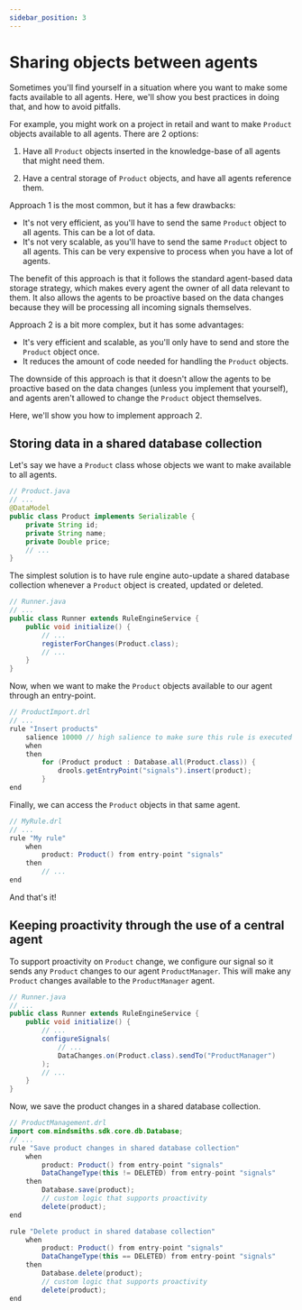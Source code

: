 ```yaml
---
sidebar_position: 3
---
```


# Sharing objects between agents

Sometimes you'll find yourself in a situation where you want to make some facts available to all agents.
Here, we'll show you best practices in doing that, and how to avoid pitfalls.

For example, you might work on a project in retail and want to make `Product` objects available to all agents.
There are 2 options:

1. Have all `Product` objects inserted in the knowledge-base of all agents that might need them.

2. Have a central storage of `Product` objects, and have all agents reference them.


Approach 1 is the most common, but it has a few drawbacks:

- It's not very efficient, as you'll have to send the same `Product` object to all agents.
This can be a lot of data.
- It's not very scalable, as you'll have to send the same `Product` object to all agents.
This can be very expensive to process when you have a lot of agents.

The benefit of this approach is that it follows the standard agent-based data storage strategy,
which makes every agent the owner of all data relevant to them.
It also allows the agents to be proactive based on the data changes because they will be processing
all incoming signals themselves.


Approach 2 is a bit more complex, but it has some advantages:

- It's very efficient and scalable, as you'll only have to send and store the `Product` object once.
- It reduces the amount of code needed for handling the `Product` objects.

The downside of this approach is that it doesn't allow the agents to be proactive based on the 
data changes (unless you implement that yourself),
and agents aren't allowed to change the `Product` object themselves.

Here, we'll show you how to implement approach 2.

## Storing data in a shared database collection

Let's say we have a `Product` class whose objects we want to make available to all agents.

```java
// Product.java
// ...
@DataModel
public class Product implements Serializable {
    private String id;
    private String name;
    private Double price;
    // ...
}
```

The simplest solution is to have rule engine auto-update a shared database collection 
whenever a `Product` object is created, updated or deleted.
```java
// Runner.java
// ...
public class Runner extends RuleEngineService {
    public void initialize() {
        // ...
        registerForChanges(Product.class);
        // ...
    }
}
```

Now, when we want to make the `Product` objects available to our agent through an entry-point.
```java
// ProductImport.drl
// ...
rule "Insert products"
    salience 10000 // high salience to make sure this rule is executed first
    when
    then
        for (Product product : Database.all(Product.class)) {
            drools.getEntryPoint("signals").insert(product);
        }
end
```

Finally, we can access the `Product` objects in that same agent.
```java
// MyRule.drl
// ...
rule "My rule"
    when
        product: Product() from entry-point "signals"
    then
        // ...
end
```

And that's it!

## Keeping proactivity through the use of a central agent

To support proactivity on `Product` change, we configure our signal so it sends any `Product` changes
to our agent `ProductManager`. This will make any `Product` changes available to the `ProductManager` agent.

```java
// Runner.java
// ...
public class Runner extends RuleEngineService {
    public void initialize() {
        // ...
        configureSignals(
            // ...
            DataChanges.on(Product.class).sendTo("ProductManager")
        );
        // ...
    }
}
```

Now, we save the product changes in a shared database collection.

```java
// ProductManagement.drl
import com.mindsmiths.sdk.core.db.Database;
// ...
rule "Save product changes in shared database collection"
    when
        product: Product() from entry-point "signals"
        DataChangeType(this != DELETED) from entry-point "signals"
    then
        Database.save(product);
        // custom logic that supports proactivity
        delete(product);
end

rule "Delete product in shared database collection"
    when
        product: Product() from entry-point "signals"
        DataChangeType(this == DELETED) from entry-point "signals"
    then
        Database.delete(product);
        // custom logic that supports proactivity
        delete(product);
end
```